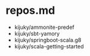 # repos.md

- kijuky/ammonite-predef
- kijuky/sbt-yamory
- kijuky/springboot-scala.g8
- kijuky/scala-getting-started
